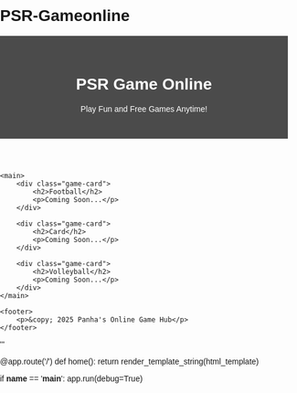 # PSR-Gameonline


<!DOCTYPE html>
<html>
<head>
    <title>PSP GameOnline</title>
    <style>
        body {
            font-family: Arial, sans-serif;
            background-image: url('/static/football_bg.png');
            background-size: cover;
            background-repeat: no-repeat;
            background-attachment: fixed;
            margin: 0;
            padding: 0;
        }
        header {
            background-color: rgba(0, 0, 0, 0.7);
            color: white;
            text-align: center;
            padding: 30px 0;
            border-bottom: 2px solid white;
        }
        main {
            padding: 40px;
            display: flex;
            flex-direction: column;
            align-items: center;
        }
        .game-card {
            background: rgba(255, 255, 255, 0.9);
            border-radius: 20px;
            padding: 30px;
            margin: 15px;
            width: 300px;
            box-shadow: 0 4px 10px rgba(0,0,0,0.2);
            transition: transform 0.2s ease-in-out;
        }
        .game-card:hover {
            transform: scale(1.05);
        }
        footer {
            text-align: center;
            margin-top: 50px;
            color: #fff;
            background-color: rgba(0, 0, 0, 0.6);
            padding: 10px 0;
        }
    </style>
</head>
<body>
    <header>
        <h1>PSR Game Online</h1>
        <p>Play Fun and Free Games Anytime!</p>
    </header>

    <main>
        <div class="game-card">
            <h2>Football</h2>
            <p>Coming Soon...</p>
        </div>

        <div class="game-card">
            <h2>Card</h2>
            <p>Coming Soon...</p>
        </div>

        <div class="game-card">
            <h2>Volleyball</h2>
            <p>Coming Soon...</p>
        </div>
    </main>

    <footer>
        <p>&copy; 2025 Panha's Online Game Hub</p>
    </footer>
</body>
</html>
'''

@app.route('/')
def home():
    return render_template_string(html_template)

if __name__ == '__main__':
    app.run(debug=True)
